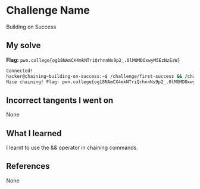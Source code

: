 # Challenge Name
Building on Success

## My solve
**Flag:** `pwn.college{og18NAmCX4mkNTriQrhnnNs9p2_.0lM0MDOxwyM5EzNzEzW}`


```bash
Connected!
hacker@chaining~building-on-success:~$ /challenge/first-success && /challenge/second
Nice chaining! Flag: pwn.college{og18NAmCX4mkNTriQrhnnNs9p2_.0lM0MDOxwyM5EzNzEzW}


```

## Incorrect tangents I went on
None

## What I learned
I learnt to use the && operator in chaining commands.

## References 
None
